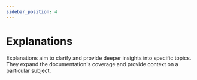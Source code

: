 ```yaml
---
sidebar_position: 4
---
```


# Explanations

Explanations aim to clarify and provide deeper insights into specific topics. They expand the documentation's coverage and provide context on a particular subject.
